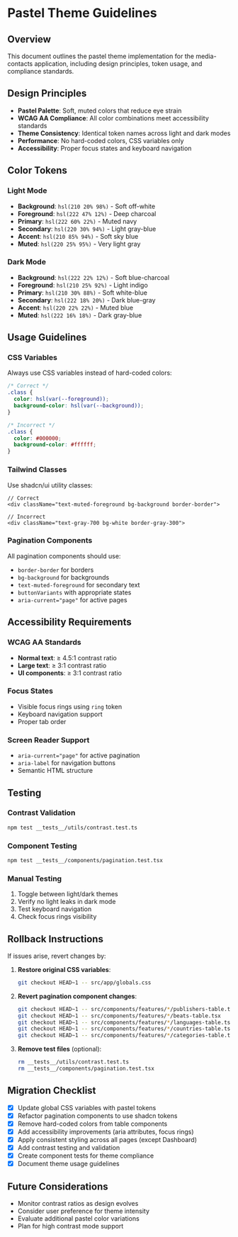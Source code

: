 # Pastel Theme Guidelines

## Overview

This document outlines the pastel theme implementation for the media-contacts application, including design principles, token usage, and compliance standards.

## Design Principles

- **Pastel Palette**: Soft, muted colors that reduce eye strain
- **WCAG AA Compliance**: All color combinations meet accessibility standards
- **Theme Consistency**: Identical token names across light and dark modes
- **Performance**: No hard-coded colors, CSS variables only
- **Accessibility**: Proper focus states and keyboard navigation

## Color Tokens

### Light Mode
- **Background**: `hsl(210 20% 98%)` - Soft off-white
- **Foreground**: `hsl(222 47% 12%)` - Deep charcoal
- **Primary**: `hsl(222 60% 22%)` - Muted navy
- **Secondary**: `hsl(220 30% 94%)` - Light gray-blue
- **Accent**: `hsl(210 85% 94%)` - Soft sky blue
- **Muted**: `hsl(220 25% 95%)` - Very light gray

### Dark Mode
- **Background**: `hsl(222 22% 12%)` - Soft blue-charcoal
- **Foreground**: `hsl(210 25% 92%)` - Light indigo
- **Primary**: `hsl(210 30% 88%)` - Soft white-blue
- **Secondary**: `hsl(222 18% 20%)` - Dark blue-gray
- **Accent**: `hsl(220 22% 22%)` - Muted blue
- **Muted**: `hsl(222 16% 18%)` - Dark gray-blue

## Usage Guidelines

### CSS Variables
Always use CSS variables instead of hard-coded colors:

```css
/* Correct */
.class {
  color: hsl(var(--foreground));
  background-color: hsl(var(--background));
}

/* Incorrect */
.class {
  color: #000000;
  background-color: #ffffff;
}
```

### Tailwind Classes
Use shadcn/ui utility classes:

```tsx
// Correct
<div className="text-muted-foreground bg-background border-border">

// Incorrect
<div className="text-gray-700 bg-white border-gray-300">
```

### Pagination Components
All pagination components should use:
- `border-border` for borders
- `bg-background` for backgrounds
- `text-muted-foreground` for secondary text
- `buttonVariants` with appropriate states
- `aria-current="page"` for active pages

## Accessibility Requirements

### WCAG AA Standards
- **Normal text**: ≥ 4.5:1 contrast ratio
- **Large text**: ≥ 3:1 contrast ratio
- **UI components**: ≥ 3:1 contrast ratio

### Focus States
- Visible focus rings using `ring` token
- Keyboard navigation support
- Proper tab order

### Screen Reader Support
- `aria-current="page"` for active pagination
- `aria-label` for navigation buttons
- Semantic HTML structure

## Testing

### Contrast Validation
```bash
npm test __tests__/utils/contrast.test.ts
```

### Component Testing
```bash
npm test __tests__/components/pagination.test.tsx
```

### Manual Testing
1. Toggle between light/dark themes
2. Verify no light leaks in dark mode
3. Test keyboard navigation
4. Check focus rings visibility

## Rollback Instructions

If issues arise, revert changes by:

1. **Restore original CSS variables**:
   ```bash
   git checkout HEAD~1 -- src/app/globals.css
   ```

2. **Revert pagination component changes**:
   ```bash
   git checkout HEAD~1 -- src/components/features/*/publishers-table.tsx
   git checkout HEAD~1 -- src/components/features/*/beats-table.tsx
   git checkout HEAD~1 -- src/components/features/*/languages-table.tsx
   git checkout HEAD~1 -- src/components/features/*/countries-table.tsx
   git checkout HEAD~1 -- src/components/features/*/categories-table.tsx
   ```

3. **Remove test files** (optional):
   ```bash
   rm __tests__/utils/contrast.test.ts
   rm __tests__/components/pagination.test.tsx
   ```

## Migration Checklist

- [x] Update global CSS variables with pastel tokens
- [x] Refactor pagination components to use shadcn tokens
- [x] Remove hard-coded colors from table components
- [x] Add accessibility improvements (aria attributes, focus rings)
- [x] Apply consistent styling across all pages (except Dashboard)
- [x] Add contrast testing and validation
- [x] Create component tests for theme compliance
- [x] Document theme usage guidelines

## Future Considerations

- Monitor contrast ratios as design evolves
- Consider user preference for theme intensity
- Evaluate additional pastel color variations
- Plan for high contrast mode support

